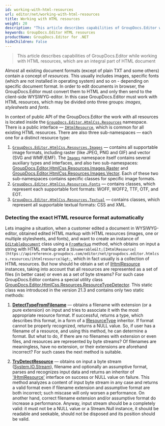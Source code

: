 ```yaml
---
id: working-with-html-resources
url: editor/net/working-with-html-resources
title: Working with HTML resources
weight: 20
description: "This article describes capabilities of GroupDocs.Editor while working with HTML resources, which are an integral part of HTML document"
keywords: GroupDocs.Editor HTML resources
productName: GroupDocs.Editor for .NET
hideChildren: False
---
```

> This article describes capabilities of GroupDocs.Editor while working with HTML resources, which are an integral part of HTML document

Almost all existing document formats (except of plain TXT and some others) contain a concept of _resources_. This usually includes images, specific fonts (which are not installed in operating system) and so on - depending on specific document format. In order to edit documents in browser, the GroupDocs.Editor must convert them to HTML and only then send to the client-side WYSIWYG-editor. In this case GroupDocs.Editor must work with HTML resources, which may be divided onto three groups: _images_, _stylesheets_ and _fonts_.

In context of public API of the GroupDocs.Editor the work with all resources is located inside the [`GroupDocs.Editor.HtmlCss.Resources`](https://apireference.groupdocs.com/editor/net/groupdocs.editor.htmlcss.resources/index) namespace. There is a public interface — [`IHtmlResource`](https://apireference.groupdocs.com/editor/net/groupdocs.editor.htmlcss.resources/ihtmlresource), which is common for all existing HTML resources. There are also three sub-namespaces — each one for a distinct resource type:

1. [`GroupDocs.Editor.HtmlCss.Resources.Images`](https://apireference.groupdocs.com/editor/net/groupdocs.editor.htmlcss.resources.images/index) — contains all supportable image formats, including raster (like JPEG, PNG and GIF) and vector (SVG and WMF/EMF). The [`Images`](https://apireference.groupdocs.com/editor/net/groupdocs.editor.htmlcss.resources.images) namespace itself contains several auxiliary types and interfaces, and also two sub-namespaces: [GroupDocs.Editor.HtmlCss.Resources.Images.Raster](https://apireference.groupdocs.com/editor/net/groupdocs.editor.htmlcss.resources.images.raster) and [GroupDocs.Editor.HtmlCss.Resources.Images.Vector](https://apireference.groupdocs.com/editor/net/groupdocs.editor.htmlcss.resources.images.vector). Each of these two sub-namespaces contains specific classes for specific image formats.
2. [`GroupDocs.Editor.HtmlCss.Resources.Fonts`](https://apireference.groupdocs.com/editor/net/groupdocs.editor.htmlcss.resources.fonts) — contains classes, which represent each supportable font formats: WOFF, WOFF2, TTF, OTF, and EOT.
3. [`GroupDocs.Editor.HtmlCss.Resources.Textual`](https://apireference.groupdocs.com/editor/net/groupdocs.editor.htmlcss.resources.textual) — contains classes, which represent all supportable textual formats: CSS and XML.


### Detecting the exact HTML resource format automatically

Lets imagine a situation, when a customer edited a document in WYSIWYG-editor, obtained edited HTML markup with HTML resources (images, one or multiple stylesheets, and fonts), and want to create an instance of [`EditableDocument`](https://apireference.groupdocs.com/net/editor/groupdocs.editor/editabledocument) class using a [`FromMarkup`](https://apireference.groupdocs.com/net/editor/groupdocs.editor/editabledocument/methods/frommarkup) method, which obtains on input a string with HTML markup and a `IEnumerable&lt;[IHtmlResource](https://apireference.groupdocs.com/editor/net/groupdocs.editor.htmlcss.resources/ihtmlresource)&gt;`, which in fact usually is a collection of HTML resources. But how should he obtain a set of [IHtmlResource](https://apireference.groupdocs.com/editor/net/groupdocs.editor.htmlcss.resources/ihtmlresource) instances, taking into account that all resources are represented as a set of files (in better case) or even as a set of byte streams? For such case GroupDocs.Editor contains a special utility class [GroupDocs.Editor.HtmlCss.Resources.ResourceTypeDetector](https://apireference.groupdocs.com/editor/net/groupdocs.editor.htmlcss.resources/resourcetypedetector). This static class was introduced in the version 21.3 and contains only two static methods:

1. [**DetectTypeFromFilename**](https://apireference.groupdocs.com/editor/net/groupdocs.editor.htmlcss.resources/resourcetypedetector/methods/detecttypefromfilename) — obtains a filename with extension (or a pure extension) on input and tries to associate it with the most appropriate resource format. If successful, returns a type, which describes this format, in a form of a [IResourceType](https://apireference.groupdocs.com/editor/net/groupdocs.editor.htmlcss.resources/iresourcetype) inheritor. If format cannot be properly recognized, returns a NULL value. So, if user has a filename of a resource, and using this method, he can determine a format. But what to do, if there are no filenames with extension or even files, and resources are represented by byte streams? Of filenames are meaningless, have no extension, or their extensions are aforehand incorrect? For such cases the next method is suitable.

2. [**TryDetectResource**](https://apireference.groupdocs.com/editor/net/groupdocs.editor.htmlcss.resources/resourcetypedetector/methods/trydetectresource) — obtains on input a byte stream ([System.IO.Stream](http://msdn2.microsoft.com/en-us/library/8f86tw9e)), filename and optionally an assumptive format, parses and recognizes input data and returns an inheritor of ['IHtmlResource'](https://apireference.groupdocs.com/editor/net/groupdocs.editor.htmlcss.resources/ihtmlresource) interface on success or NULL value on failure. This method analyzes a content of input byte stream in any case and returns a valid format even if filename extension and assumptive format are both incorrect; such miscase will only worsen a performance. On another hand, correct filename extension and/or assumptive format do increase a performance. Anyway, input stream should be a completely valid: it must not be a NULL value or a Stream.Null instance, it should be readable and seekable, should not be disposed and its position should be valid.
